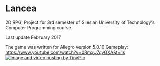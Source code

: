 # Lancea
2D RPG, Project for 3rd semester of Silesian University of Technology's Computer Programming course


Last update February 2017

The game was written for Allegro version 5.0.10
Gameplay: https://www.youtube.com/watch?v=0RmxU7gvGXA&t=1s
<a href="http://pl.tinypic.com?ref=34t4vsw" target="_blank"><img src="http://i68.tinypic.com/34t4vsw.jpg" border="0" alt="Image and video hosting by TinyPic"></a>
